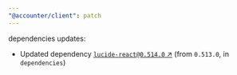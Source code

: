 ```yaml
---
"@accounter/client": patch
---
```

dependencies updates:
  - Updated dependency [`lucide-react@0.514.0` ↗︎](https://www.npmjs.com/package/lucide-react/v/0.514.0) (from `0.513.0`, in `dependencies`)
